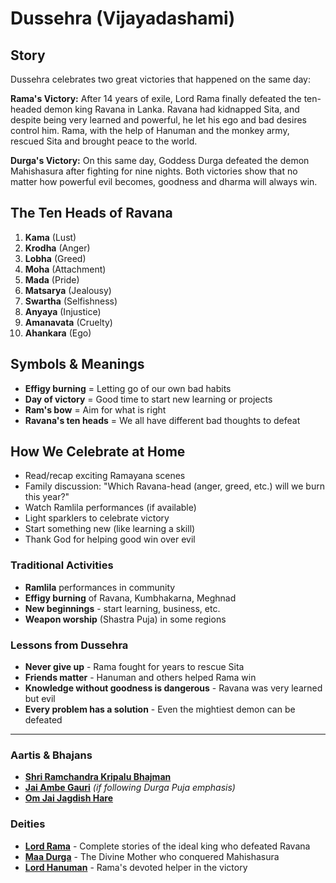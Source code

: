 # Dussehra (Vijayadashami)

## Story

Dussehra celebrates two great victories that happened on the same day:

**Rama's Victory:** After 14 years of exile, Lord Rama finally defeated the ten-headed demon king Ravana in Lanka. Ravana had kidnapped Sita, and despite being very learned and powerful, he let his ego and bad desires control him. Rama, with the help of Hanuman and the monkey army, rescued Sita and brought peace to the world.

**Durga's Victory:** On this same day, Goddess Durga defeated the demon Mahishasura after fighting for nine nights. Both victories show that no matter how powerful evil becomes, goodness and dharma will always win.

## The Ten Heads of Ravana

1. **Kama** (Lust)
2. **Krodha** (Anger)
3. **Lobha** (Greed)
4. **Moha** (Attachment)
5. **Mada** (Pride)
6. **Matsarya** (Jealousy)
7. **Swartha** (Selfishness)
8. **Anyaya** (Injustice)
9. **Amanavata** (Cruelty)
10. **Ahankara** (Ego)

## Symbols & Meanings

- **Effigy burning** = Letting go of our own bad habits
- **Day of victory** = Good time to start new learning or projects
- **Ram's bow** = Aim for what is right
- **Ravana's ten heads** = We all have different bad thoughts to defeat

## How We Celebrate at Home

- Read/recap exciting Ramayana scenes
- Family discussion: "Which Ravana-head (anger, greed, etc.) will we burn this year?"
- Watch Ramlila performances (if available)
- Light sparklers to celebrate victory
- Start something new (like learning a skill)
- Thank God for helping good win over evil

### Traditional Activities
- **Ramlila** performances in community
- **Effigy burning** of Ravana, Kumbhakarna, Meghnad
- **New beginnings** - start learning, business, etc.
- **Weapon worship** (Shastra Puja) in some regions

### Lessons from Dussehra

- **Never give up** - Rama fought for years to rescue Sita
- **Friends matter** - Hanuman and others helped Rama win
- **Knowledge without goodness is dangerous** - Ravana was very learned but evil
- **Every problem has a solution** - Even the mightiest demon can be defeated

---

### Aartis & Bhajans

- **[Shri Ramchandra Kripalu Bhajman](../section2-aartis-bhajans/14-ramchandra-kripalu.md)**
- **[Jai Ambe Gauri](../section2-aartis-bhajans/05-jai-ambe-gauri.md)** *(if following Durga Puja emphasis)*
- **[Om Jai Jagdish Hare](../section2-aartis-bhajans/10-om-jai-jagdish-hare.md)**

### Deities

- **[Lord Rama](../section3-deities/02-lord-rama.md)** - Complete stories of the ideal king who defeated Ravana
- **[Maa Durga](../section3-deities/06-maa-durga.md)** - The Divine Mother who conquered Mahishasura
- **[Lord Hanuman](../section3-deities/05-lord-hanuman.md)** - Rama's devoted helper in the victory